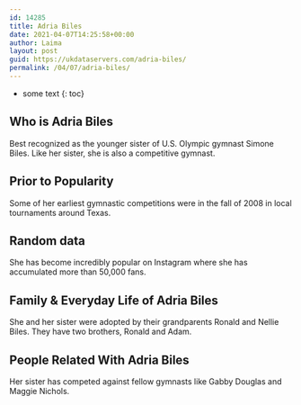 ```yaml
---
id: 14285
title: Adria Biles
date: 2021-04-07T14:25:58+00:00
author: Laima
layout: post
guid: https://ukdataservers.com/adria-biles/
permalink: /04/07/adria-biles/
---
```


* some text
{: toc}


## Who is Adria Biles
                  
                  
                  
Best recognized as the younger sister of U.S. Olympic gymnast Simone Biles. Like her sister, she is also a competitive gymnast.
                  
              
            
              
            
                
                
                
## Prior to Popularity
                  
                  
                  
Some of her earliest gymnastic competitions were in the fall of 2008 in local tournaments around Texas.
                  
              
            
              
            
                
                
                
## Random data
                  
                  
                  
She has become incredibly popular on Instagram where she has accumulated more than 50,000 fans.
                  
              
            
              
            
                
                
                
## Family & Everyday Life of Adria Biles
                  
                  
                  
She and her sister were adopted by their grandparents Ronald and Nellie Biles. They have two brothers, Ronald and Adam.
                  
              
            
              
            
                
                
                
## People Related With Adria Biles
                  
                  
                  
Her sister has competed against fellow gymnasts like Gabby Douglas and Maggie Nichols.
                  
              
            
              
            
                
              
            
              
              
            
            
              
            
          
          
          